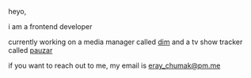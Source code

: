 heyo,

i am a frontend developer

currently working on a media manager called [dim](github.com/vgarleanu/dim/) and a tv show tracker called [pauzar](https://pauzar.app)

if you want to reach out to me, my email is eray_chumak@pm.me
